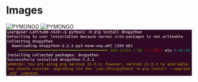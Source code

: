 # Images
<img
  src="/home/user/Desktop/images/Images/img/PydnsInstall.png"
  title="PYMONGO"
  style="display: inline-block; margin: 0 auto; max-width: 300px">
<img
  src="/Images/img/PymongoInstall.png"
  title="PYMONGO"
  style="display: inline-block; margin: 0 auto; max-width: 300px">
![HELLO](https://github.com/Farzana-BL/Images/blob/b5b09f762f51cb4009b7e65415d2d7499268c076/img/PydnsInstall.png)
